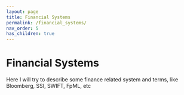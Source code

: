 ```yaml
---
layout: page
title: Financial Systems
permalink: /financial_systems/
nav_order: 5
has_children: true
---
```


# Financial Systems

Here I will try to describe some finance related system and terms, like Bloomberg, SSI, SWIFT, FpML, etc

